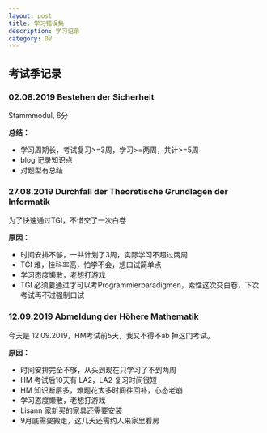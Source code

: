 ```yaml
---
layout: post
title: 学习错误集 
description: 学习记录
category: DV
---
```

## 考试季记录

### 02.08.2019 Bestehen der Sicherheit
Stammmodul, 6分

**总结：**
+ 学习周期长，考试复习>=3周，学习>=两周，共计>=5周
+ blog 记录知识点
+ 对题型有总结

### 27.08.2019 Durchfall der Theoretische Grundlagen der Informatik
为了快速通过TGI，不惜交了一次白卷

**原因：**
+ 时间安排不够，一共计划了3周，实际学习不超过两周
+ TGI 难，挂科率高，怕学不会，想口试简单点
+ 学习态度懒散，老想打游戏
+ TGI 必须要通过才可以考Programmierparadigmen，索性这次交白卷，下次考试再不过强制口试


### 12.09.2019 Abmeldung der Höhere Mathematik  
今天是 12.09.2019，HM考试前5天，我又不得不ab 掉这门考试。

**原因：**
+ 时间安排完全不够，从头到现在只学习了不到两周
+ HM 考试后10天有 LA2，LA2 复习时间很短
+ HM 知识断层多，难题花太多时间往回补，心态老崩
+ 学习态度懒散，老想打游戏
+ Lisann 家新买的家具还需要安装
+ 9月底需要搬走，这几天还需约人来家里看房